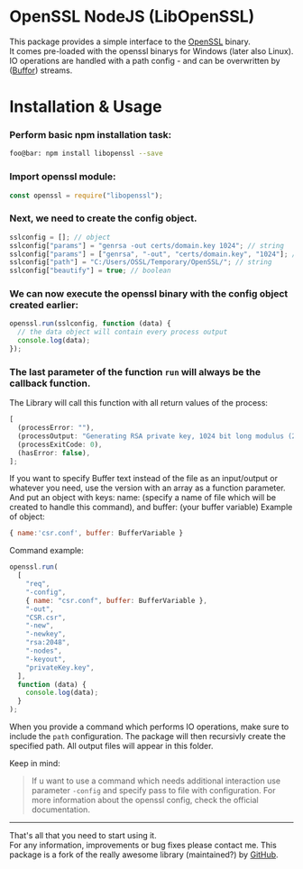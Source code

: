 # OpenSSL NodeJS (LibOpenSSL)

This package provides a simple interface to the [OpenSSL](https://www.openssl.org/) binary.  
It comes pre-loaded with the openssl binarys for Windows (later also Linux).  
IO operations are handled with a path config - and can be overwritten by
([Buffor](https://nodejs.org/dist/latest-v10.x/docs/api/buffer.html)) streams.

# Installation &amp; Usage

### Perform basic npm installation task:

```bash
foo@bar: npm install libopenssl --save
```

### Import openssl module:

```javascript
const openssl = require("libopenssl");
```

### Next, we need to create the config object.

```javascript
sslconfig = []; // object
sslconfig["params"] = "genrsa -out certs/domain.key 1024"; // string
sslconfig["params"] = ["genrsa", "-out", "certs/domain.key", "1024"]; // alternative: object
sslconfig["path"] = "C:/Users/OSSL/Temporary/OpenSSL/"; // string
sslconfig["beautify"] = true; // boolean
```

### We can now execute the openssl binary with the config object created earlier:

```javascript
openssl.run(sslconfig, function (data) {
  // the data object will contain every process output
  console.log(data);
});
```

### The last parameter of the function `run` will always be the callback function.

The Library will call this function with all return values of the process:

```js
[
  (processError: ""),
  (processOutput: "Generating RSA private key, 1024 bit long modulus (2 primes)"),
  (processExitCode: 0),
  (hasError: false),
];
```

If you want to specify Buffer text instead of the file as an input/output or whatever you need, use the version with an array as a function parameter.
And put an object with keys: name: (specify a name of file which will be created to handle this command), and buffer: (your buffer variable)
Example of object:

```javascript
{ name:'csr.conf', buffer: BufferVariable }
```

Command example:

```javascript
openssl.run(
  [
    "req",
    "-config",
    { name: "csr.conf", buffer: BufferVariable },
    "-out",
    "CSR.csr",
    "-new",
    "-newkey",
    "rsa:2048",
    "-nodes",
    "-keyout",
    "privateKey.key",
  ],
  function (data) {
    console.log(data);
  }
);
```

When you provide a command which performs IO operations, make sure to include the `path` configuration. The package will then recursivly create the specified path. All output files will appear in this folder.

Keep in mind:

> If u want to use a command which needs additional interaction use parameter `-config` and specify pass to file with configuration. For more information about the openssl config, check the official documentation.

---

That's all that you need to start using it.  
For any information, improvements or bug fixes please contact me.
This package is a fork of the really awesome library (maintained?) by [GitHub](https://github.com/codevibess).
